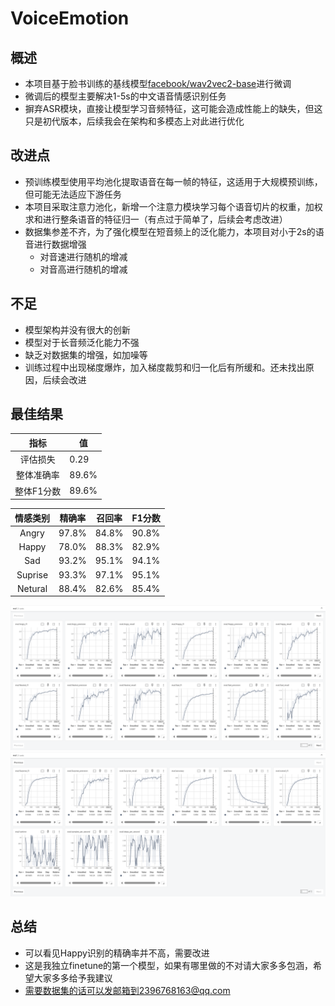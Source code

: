 # VoiceEmotion
## 概述
- 本项目基于脸书训练的基线模型[facebook/wav2vec2-base](https://huggingface.co/facebook/wav2vec2-base)进行微调
- 微调后的模型主要解决1-5s的中文语音情感识别任务
- 摒弃ASR模块，直接让模型学习音频特征，这可能会造成性能上的缺失，但这只是初代版本，后续我会在架构和多模态上对此进行优化

## 改进点
- 预训练模型使用平均池化提取语音在每一帧的特征，这适用于大规模预训练，但可能无法适应下游任务
- 本项目采取注意力池化，新增一个注意力模块学习每个语音切片的权重，加权求和进行整条语音的特征归一（有点过于简单了，后续会考虑改进）
- 数据集参差不齐，为了强化模型在短音频上的泛化能力，本项目对小于2s的语音进行数据增强
  - 对音速进行随机的增减
  - 对音高进行随机的增减

## 不足
- 模型架构并没有很大的创新
- 模型对于长音频泛化能力不强
- 缺乏对数据集的增强，如加噪等
- 训练过程中出现梯度爆炸，加入梯度裁剪和归一化后有所缓和。还未找出原因，后续会改进

## 最佳结果

|   指标   | 值     |
|:------:|-------|
|  评估损失  | 0.29  |
| 整体准确率  | 89.6% |
| 整体F1分数 | 89.6% |


|  情感类别   | 精确率   | 召回率   | F1分数   |
|:-------:|-------|-------|-------|
|  Angry  | 97.8% | 84.8% | 90.8% |
|  Happy  | 78.0% | 88.3% | 82.9% |
|   Sad   | 93.2% | 95.1% | 94.1% |
| Suprise | 93.3% | 97.1% | 95.1% |
| Netural | 88.4% | 82.6% | 85.4% |

![img.png](img.png)
![img_1.png](img_1.png)

## 总结
- 可以看见Happy识别的精确率并不高，需要改进
- 这是我独立finetune的第一个模型，如果有哪里做的不对请大家多多包涵，希望大家多多给予我建议
- 需要数据集的话可以发邮箱到2396768163@qq.com